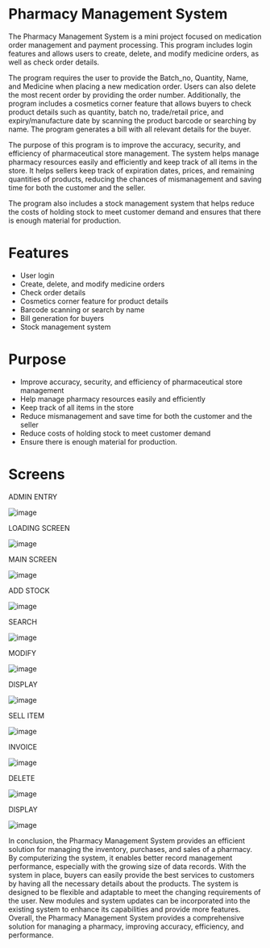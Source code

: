 # Pharmacy Management System

The Pharmacy Management System is a mini project focused on medication order management and payment processing. This program includes login features and allows users to create, delete, and modify medicine orders, as well as check order details.

The program requires the user to provide the Batch_no, Quantity, Name, and Medicine when placing a new medication order. Users can also delete the most recent order by providing the order number. Additionally, the program includes a cosmetics corner feature that allows buyers to check product details such as quantity, batch no, trade/retail price, and expiry/manufacture date by scanning the product barcode or searching by name. The program generates a bill with all relevant details for the buyer.

The purpose of this program is to improve the accuracy, security, and efficiency of pharmaceutical store management. The system helps manage pharmacy resources easily and efficiently and keep track of all items in the store. It helps sellers keep track of expiration dates, prices, and remaining quantities of products, reducing the chances of mismanagement and saving time for both the customer and the seller.

The program also includes a stock management system that helps reduce the costs of holding stock to meet customer demand and ensures that there is enough material for production.

# Features
+ User login  
+ Create, delete, and modify medicine orders  
+ Check order details  
+ Cosmetics corner feature for product details  
+ Barcode scanning or search by name  
+ Bill generation for buyers  
+ Stock management system  

# Purpose
* Improve accuracy, security, and efficiency of pharmaceutical store management  
* Help manage pharmacy resources easily and efficiently  
* Keep track of all items in the store  
* Reduce mismanagement and save time for both the customer and the seller  
* Reduce costs of holding stock to meet customer demand  
* Ensure there is enough material for production.  

# Screens

ADMIN ENTRY 

![image](https://user-images.githubusercontent.com/85940284/231825440-433a6f67-db1a-437b-b165-fb8be17774bc.png)
 
LOADING SCREEN 

![image](https://user-images.githubusercontent.com/85940284/231825667-16a05ed7-73fe-4d3a-abad-b14be0938c73.png)

MAIN SCREEN 

![image](https://user-images.githubusercontent.com/85940284/231828182-a02f5ede-843e-4c33-be88-35d9d10239d9.png)

ADD STOCK 

![image](https://user-images.githubusercontent.com/85940284/231828428-aa31c9c4-0005-4d29-9a77-c1c5356b3e73.png)

SEARCH 

![image](https://user-images.githubusercontent.com/85940284/231828008-689765f6-d758-41e9-9217-de9bf2d9d73e.png)

MODIFY

![image](https://user-images.githubusercontent.com/85940284/231827709-4990f000-823c-4fcb-b2c0-412f54a5fd2c.png)

DISPLAY

![image](https://user-images.githubusercontent.com/85940284/231825938-d64fb73d-9b44-4074-9df0-0652c9579ef1.png)

SELL ITEM 

![image](https://user-images.githubusercontent.com/85940284/231825974-8a9296c7-abda-481e-ba84-f2937e2da8bf.png)

INVOICE

![image](https://user-images.githubusercontent.com/85940284/231826035-95decec2-c6c6-4959-9753-ba6e44cce4c1.png)

DELETE

![image](https://user-images.githubusercontent.com/85940284/231827488-af1f0811-1ce2-4547-85a3-d03091e16805.png)

DISPLAY 

![image](https://user-images.githubusercontent.com/85940284/231826125-87af2fe5-060c-432c-911d-5e4cd841de52.png)




In conclusion, the Pharmacy Management System provides an efficient solution for managing the inventory, purchases, and sales of a pharmacy. By computerizing the system, it enables better record management performance, especially with the growing size of data records. With the system in place, buyers can easily provide the best services to customers by having all the necessary details about the products. The system is designed to be flexible and adaptable to meet the changing requirements of the user. New modules and system updates can be incorporated into the existing system to enhance its capabilities and provide more features. Overall, the Pharmacy Management System provides a comprehensive solution for managing a pharmacy, improving accuracy, efficiency, and performance.



